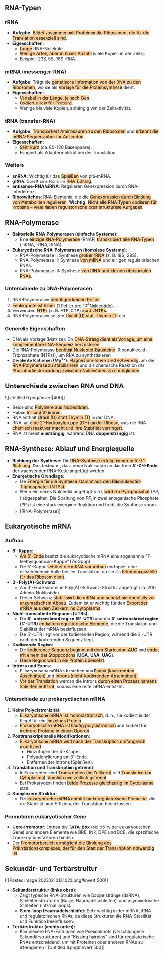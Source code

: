 ## RNA-Typen
### rRNA
- **Aufgabe**: <mark style="background: #FFB86CA6;">Bildet zusammen mit Proteinen die Ribosomen, die für die Translation essenziell sind</mark>.
- **Eigenschaften**:
    - <mark style="background: #FFB86CA6;">Lange</mark> RNA-Moleküle.
    - <mark style="background: #FFB86CA6;">Wenige Arten, aber in hoher Anzahl</mark> (viele Kopien in der Zelle).
    - Beispiel: 23S, 5S, 18S rRNA.
### mRNA (messenger-RNA)
- **Aufgabe**: Trägt die <mark style="background: #FFB86CA6;">genetische Information von der DNA zu den Ribosomen</mark>, wo sie als <mark style="background: #FFB86CA6;">Vorlage für die Proteinsynthese</mark> dient.
- **Eigenschaften**:
    - <mark style="background: #FFB86CA6;">Variabel in der Länge, je nach Gen</mark>.
    - <mark style="background: #FFB86CA6;">Codiert direkt für Proteine</mark>.
    - Wenige bis viele Kopien, abhängig von der Zellaktivität.
### tRNA (transfer-RNA)
- **Aufgabe**: <mark style="background: #FFB86CA6;">Transportiert Aminosäuren zu den Ribosomen</mark> und <mark style="background: #FFB86CA6;">erkennt die mRNA-Sequenz über ihr Anticodon</mark>.
- **Eigenschaften**:
    - <mark style="background: #FFB86CA6;">Sehr kurz</mark> (ca. 80-120 Basenpaare).
    - Fungiert als Adaptermolekül bei der Translation.
### Weitere
- **snRNA**: Wichtig für das <mark style="background: #FFB86CA6;">Spleißen</mark> von prä-mRNA.
- **gRNA**: Spielt eine Rolle im <mark style="background: #FFB86CA6;">RNA-Editing</mark>.
- **antisense-RNA/siRNA**: Regulieren Genexpression durch RNA-Interferenz.
- **Riboswitches**: RNA-Elemente, die die <mark style="background: #FFB86CA6;">Genexpression durch Bindung von Metaboliten regulieren</mark>.
**Wichtig:** <mark style="background: #FFB86CA6;">Nicht alle RNA-Typen codieren für Proteine – viele haben regulatorische oder strukturelle Aufgaben</mark>.

## RNA-Polymerase
- **Bakterielle RNA-Polymerasen (einfache Systeme)**:
    - Eine <mark style="background: #FFB86CA6;">einzige RNA-Polymerase</mark> (RNAP) <mark style="background: #FFB86CA6;">transkribiert alle RNA-Typen</mark> (mRNA, rRNA, tRNA).
- **Eukaryotische RNA-Polymerasen (komplexe Systeme)**:
    - RNA-Polymerase I: Synthese <mark style="background: #FFB86CA6;">großer rRNA</mark> (z. B. 18S, 28S).
    - RNA-Polymerase II: Synthese <mark style="background: #FFB86CA6;">von mRNA</mark> und einigen regulatorischen RNAs.
    - RNA-Polymerase III: Synthese <mark style="background: #FFB86CA6;">von tRNA und kleinen ribosomalen RNAs</mark>.
### Unterschiede zu DNA-Polymerasen:
1. RNA-Polymerasen <mark style="background: #FFB86CA6;">benötigen keinen Primer</mark>.
2. <mark style="background: #FFB86CA6;">Fehlerquote ist höher</mark> (1 Fehler pro $10^4$Nukleotide).
3. Verwenden <mark style="background: #FFB86CA6;">NTPs</mark> (z. B. ATP, CTP) <mark style="background: #FFB86CA6;">statt dNTPs</mark>.
4. RNA-Polymerasen setzen <mark style="background: #FFB86CA6;">Uracil (U) statt Thymin (T)</mark> ein.
### Generelle Eigenschaften
- DNA als Vorlage (Matrize): Ein <mark style="background: #FFB86CA6;">DNA-Strang dient als Vorlage, um eine komplementäre RNA-Sequenz herzustellen</mark>.
- Die RNA-Polymerase <mark style="background: #FFB86CA6;">benötigt Nukleotid-Bausteine</mark> (Ribonukleotid-Triphosphate (NTPs)), um RNA zu synthetisieren
- **Divalente Kationen (Mg²⁺)**: <mark style="background: #FFB86CA6;">Magnesium-Ionen sind notwendig</mark>, um die <mark style="background: #FFB86CA6;">RNA-Polymerase zu stabilisieren</mark> und die chemische Reaktion der <mark style="background: #FFB86CA6;">Phosphodiesterbindung zwischen Nukleotiden zu ermöglichen</mark>.
## Unterschiede zwischen RNA und DNA
![[Untitled 6.png#invert|400]]
- Beide sind <mark style="background: #FFB86CA6;">Polymere aus Nukleotiden</mark>.
- Haben <mark style="background: #FFB86CA6;">5’- und 3’-Enden</mark>.
- RNA enthält <mark style="background: #FFB86CA6;">Uracil (U) statt Thymin (T)</mark> in der DNA.
- RNA hat <mark style="background: #FFB86CA6;">eine 2'-Hydroxylgruppe (OH) an der Ribose</mark>, was die RNA <mark style="background: #FFB86CA6;">chemisch reaktiver macht und ihre Stabilität verringert</mark>.
- RNA ist meist **einsträngig**, während DNA **doppelsträngig** ist.
## **RNA-Synthese: Ablauf und Energiequelle**
- **Richtung der Synthese:** Die <mark style="background: #FFB86CA6;">RNA-Synthese erfolgt immer in 5'-3'-Richtung</mark>. Das bedeutet, dass neue Nukleotide an das freie **3'-OH-Ende** der wachsenden RNA-Kette angefügt werden.
- **Energetische Grundlage:**
    - Die <mark style="background: #FFB86CA6;">Energie für die Synthese stammt aus den Ribonukleotid-Triphosphaten (NTPs).</mark>
    - Wenn ein neues Nukleotid angefügt wird, <mark style="background: #FFB86CA6;">wird ein Pyrophosphat</mark> ($PP_i$​) abgespalten. Die Spaltung von $PP_i$​ in zwei anorganische Phosphate ($PP_i$) ist eine stark exergone Reaktion und treibt die Synthese voran.
    - [[RNA-Polymerase]]
## Eukaryotische mRNA
### Aufbau
- **5'-Kappe**:
    - <mark style="background: #FFB86CA6;">Am 5'-Ende</mark> besitzt die eukaryotische mRNA eine sogenannte "7-Methylguanosin-Kappe" (7mGppp).
    - Die 5'-Kappe <mark style="background: #FFB86CA6;">schützt die mRNA vor Abbau</mark> und spielt eine entscheidende Rolle bei der Translation, da sie als <mark style="background: #FFB86CA6;">Erkennungsstelle für das Ribosom dient</mark>.
- **3'-Poly(A)-Schwanz**:
    - Am 3'-Ende wird eine Poly(A)-Schwanz-Struktur angefügt (ca. 200 Adenin-Nukleotide).
    - Dieser Schwanz <mark style="background: #FFB86CA6;">stabilisiert die mRNA und schützt sie ebenfalls vor enzymatischem Abbau</mark>. Zudem ist er wichtig für den <mark style="background: #FFB86CA6;">Export der mRNA aus dem Zellkern ins Cytoplasma</mark>.
- **Nicht-translatierte Regionen (UTRs)**:
    - Die **5'-untranslated region (5'-UTR)** und die **3'-untranslated region (3'-UTR)** <mark style="background: #FFB86CA6;">enthalten regulatorische Elemente</mark>, die die Translation und Stabilität der mRNA beeinflussen.
    - Die 5'-UTR liegt vor der kodierenden Region, während die 3'-UTR nach der kodierenden Sequenz liegt.
- **Kodierende Region**:
    - Die <mark style="background: #FFB86CA6;">kodierende Sequenz beginnt mit dem Startcodon AUG</mark> und <mark style="background: #FFB86CA6;">endet mit einem der Stoppcodons</mark> (**UGA**, **UAA**, **UAG**).
    - <mark style="background: #FFB86CA6;">Diese Region wird in ein Protein übersetzt</mark>.
- **Introns und Exons**:
    - Eukaryotische mRNAs bestehen aus <mark style="background: #FFB86CA6;">Exons (kodierenden Abschnitten)</mark> und <mark style="background: #FFB86CA6;">Introns (nicht-kodierenden Abschnitten).</mark>
    - <mark style="background: #FFB86CA6;">Vor der Translation</mark> werden die Introns <mark style="background: #FFB86CA6;">durch einen Prozess namens Spleißen entfernt</mark>, sodass eine reife mRNA entsteht.
### **Unterschiede zur prokaryotischen mRNA**
1. **Keine Polycistronizität**:
    - <mark style="background: #FFB86CA6;">Eukaryotische mRNA ist monocistronisch</mark>, d. h., sie kodiert in der Regel für ein <mark style="background: #FFB86CA6;">einzelnes Protein</mark>.
    - <mark style="background: #FFB86CA6;">Prokaryotische mRNA ist häufig polycistronisch</mark> und kodiert für <mark style="background: #FFB86CA6;">mehrere Proteine in einem Operon</mark>.
2. **Posttranskriptionelle Modifikationen**:
    - <mark style="background: #FFB86CA6;">Eukaryotische mRNA wird nach der Transkription umfangreich modifiziert</mark>:
        - Hinzufügen der 5'-Kappe.
        - Polyadenylierung am 3'-Ende.
        - Entfernen der Introns (Spleißen).
3. **Translation und Transkription getrennt**:
    - In Eukaryoten sind <mark style="background: #FFB86CA6;">Transkription (im Zellkern)</mark> und <mark style="background: #FFB86CA6;">Translation (im Cytoplasma)</mark> <mark style="background: #FFB86CA6;">räumlich und zeitlich getrennt</mark>.
    - Bei Prokaryoten finden <mark style="background: #FFB86CA6;">beide Prozesse gleichzeitig im Cytoplasma</mark> statt.
4. **Komplexere Struktur**:
    - Die <mark style="background: #FFB86CA6;">eukaryotische mRNA enthält mehr regulatorische Elemente</mark>, die die Stabilität und Effizienz der Translation beeinflussen.
### **Promotoren eukaryotischer Gene**
- **Core-Promotor**: Enthält die **TATA-Box** (bei 65 % der eukaryotischen Gene) und andere Elemente wie BRE, INR, DPE und DCE, die spezifische Transkriptionsfaktoren binden.
- Der <mark style="background: #FFB86CA6;">Promotorbereich ermöglicht die Bindung des Präinitiationskomplexes, der für den Start der Transkription notwendig ist</mark>.

## Sekundär- und Tertiärstrultur
![[Pasted image 20250210131020.png#invert|500]]
- **Sekundärstruktur (links oben):**
    - Zeigt typische RNA-Strukturen wie Doppelstränge (dsRNA), Schleifenstrukturen (Bulge, Haarnadelschleifen), und asymmetrische Schleifen (internal loops).
    - **Stem-loop (Haarnadelschleife):** Sehr wichtig in der mRNA, tRNA und regulatorischen RNAs, da diese Strukturen die RNA-Stabilität und Funktion beeinflussen.
- **Tertiärstruktur (rechts unten):**
    - Komplexere RNA-Faltungen wie Pseudoknots (verschlungene Sekundärstrukturen) und “Kissing hairpins” sind für regulatorische RNAs entscheidend, um mit Proteinen oder anderen RNAs zu interagieren
![[Untitled 8.png#invert|500]]